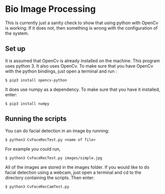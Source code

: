 # Bio Image Processing
This is currently just a sanity check to show that using 
python with OpenCv is working.  If it does not, then something 
is wrong with the configuration of the system.

## Set up
It is assumed that OpenCv is already installed on the machine.  This program uses python 3.  It also uses OpenCv.  To make sure that 
you have OpenCv with the python bindings, just open a terminal and 
run :

```console
$ pip3 install opencv-python
```

It does use numpy as a dependency.  To make sure that you have it 
installed, enter:

```console
$ pip3 install numpy
```
  

## Running the scripts
You can do facial detection in an image by running:

```console
$ python3 CvFaceRecTest.py <name of file>
```
For example you could run, 

```console
$ python3 CvFaceRecTest.py images/simple.jpg
```
All of the images are stored in the images folder.
If you would like to do facial detection using a webcam, 
just open a terminal and cd to the directory containing the scripts.
Then enter:
```console
$ python3 CvFaceRecCamTest.py 
```

